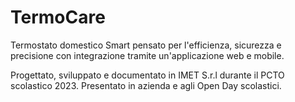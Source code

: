 # TermoCare
Termostato domestico Smart pensato per l'efficienza, sicurezza e precisione con integrazione tramite un'applicazione web e mobile.

Progettato, sviluppato e documentato in IMET S.r.l durante il PCTO scolastico 2023.
Presentato in azienda e agli Open Day scolastici.